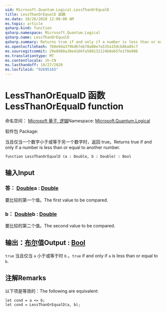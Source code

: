 ```yaml
---
uid: Microsoft.Quantum.Logical.LessThanOrEqualD
title: LessThanOrEqualD 函数
ms.date: 10/26/2020 12:00:00 AM
ms.topic: article
qsharp.kind: function
qsharp.namespace: Microsoft.Quantum.Logical
qsharp.name: LessThanOrEqualD
qsharp.summary: Returns true if and only if a number is less than or equal to another number.
ms.openlocfilehash: 7b0e9da379bd67eb78a80e7a535a15dcb8ba85c7
ms.sourcegitcommit: 29e0d88a30e4166fa580132124b0eb57e1f0e986
ms.translationtype: MT
ms.contentlocale: zh-CN
ms.lasthandoff: 10/27/2020
ms.locfileid: "92695165"
---
```

# <a name="lessthanorequald-function"></a><span data-ttu-id="0896f-102">LessThanOrEqualD 函数</span><span class="sxs-lookup"><span data-stu-id="0896f-102">LessThanOrEqualD function</span></span>

<span data-ttu-id="0896f-103">命名空间： [Microsoft 量子. 逻辑](xref:Microsoft.Quantum.Logical)</span><span class="sxs-lookup"><span data-stu-id="0896f-103">Namespace: [Microsoft.Quantum.Logical](xref:Microsoft.Quantum.Logical)</span></span>

<span data-ttu-id="0896f-104">软件包 [](https://nuget.org/packages/)</span><span class="sxs-lookup"><span data-stu-id="0896f-104">Package: [](https://nuget.org/packages/)</span></span>


<span data-ttu-id="0896f-105">当且仅当一个数字小于或等于另一个数字时，返回 true。</span><span class="sxs-lookup"><span data-stu-id="0896f-105">Returns true if and only if a number is less than or equal to another number.</span></span>

```qsharp
function LessThanOrEqualD (a : Double, b : Double) : Bool
```


## <a name="input"></a><span data-ttu-id="0896f-106">输入</span><span class="sxs-lookup"><span data-stu-id="0896f-106">Input</span></span>

### <a name="a--double"></a><span data-ttu-id="0896f-107">答： [Double](xref:microsoft.quantum.lang-ref.double)</span><span class="sxs-lookup"><span data-stu-id="0896f-107">a : [Double](xref:microsoft.quantum.lang-ref.double)</span></span>

<span data-ttu-id="0896f-108">要比较的第一个值。</span><span class="sxs-lookup"><span data-stu-id="0896f-108">The first value to be compared.</span></span>


### <a name="b--double"></a><span data-ttu-id="0896f-109">b： [Double](xref:microsoft.quantum.lang-ref.double)</span><span class="sxs-lookup"><span data-stu-id="0896f-109">b : [Double](xref:microsoft.quantum.lang-ref.double)</span></span>

<span data-ttu-id="0896f-110">要比较的第二个值。</span><span class="sxs-lookup"><span data-stu-id="0896f-110">The second value to be compared.</span></span>



## <a name="output--bool"></a><span data-ttu-id="0896f-111">输出：[布尔](xref:microsoft.quantum.lang-ref.bool)值</span><span class="sxs-lookup"><span data-stu-id="0896f-111">Output : [Bool](xref:microsoft.quantum.lang-ref.bool)</span></span>

<span data-ttu-id="0896f-112">`true` 当且仅当 `a` 小于或等于时 `b` 。</span><span class="sxs-lookup"><span data-stu-id="0896f-112">`true` if and only if `a` is less than or equal to `b`.</span></span>

## <a name="remarks"></a><span data-ttu-id="0896f-113">注解</span><span class="sxs-lookup"><span data-stu-id="0896f-113">Remarks</span></span>

<span data-ttu-id="0896f-114">以下项是等效的：</span><span class="sxs-lookup"><span data-stu-id="0896f-114">The following are equivalent:</span></span>

```Q#
let cond = a <= b;
let cond = LessThanOrEqualD(a, b);
```